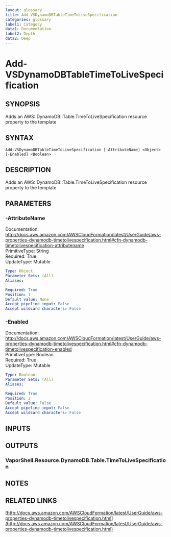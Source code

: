 ```yaml
---
layout: glossary
title: Add-VSDynamoDBTableTimeToLiveSpecification
categories: glossary
label1: Category
data1: Documentation
label2: Depth
data2: Deep
---
```


# Add-VSDynamoDBTableTimeToLiveSpecification

## SYNOPSIS
Adds an AWS::DynamoDB::Table.TimeToLiveSpecification resource property to the template

## SYNTAX

```
Add-VSDynamoDBTableTimeToLiveSpecification [-AttributeName] <Object> [-Enabled] <Boolean>
```

## DESCRIPTION
Adds an AWS::DynamoDB::Table.TimeToLiveSpecification resource property to the template

## PARAMETERS

### -AttributeName
Documentation: http://docs.aws.amazon.com/AWSCloudFormation/latest/UserGuide/aws-properties-dynamodb-timetolivespecification.html#cfn-dynamodb-timetolivespecification-attributename    
PrimitiveType: String    
Required: True    
UpdateType: Mutable

```yaml
Type: Object
Parameter Sets: (All)
Aliases: 

Required: True
Position: 1
Default value: None
Accept pipeline input: False
Accept wildcard characters: False
```

### -Enabled
Documentation: http://docs.aws.amazon.com/AWSCloudFormation/latest/UserGuide/aws-properties-dynamodb-timetolivespecification.html#cfn-dynamodb-timetolivespecification-enabled    
PrimitiveType: Boolean    
Required: True    
UpdateType: Mutable

```yaml
Type: Boolean
Parameter Sets: (All)
Aliases: 

Required: True
Position: 2
Default value: False
Accept pipeline input: False
Accept wildcard characters: False
```

## INPUTS

## OUTPUTS

### VaporShell.Resource.DynamoDB.Table.TimeToLiveSpecification

## NOTES

## RELATED LINKS

[http://docs.aws.amazon.com/AWSCloudFormation/latest/UserGuide/aws-properties-dynamodb-timetolivespecification.html](http://docs.aws.amazon.com/AWSCloudFormation/latest/UserGuide/aws-properties-dynamodb-timetolivespecification.html)

